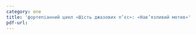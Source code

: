 ```yaml
---
category: one
title: 'фортепіанний цикл «Шість джазових п’єс»: «Нав’язливий мотив»'
pdf-url:
---
```



